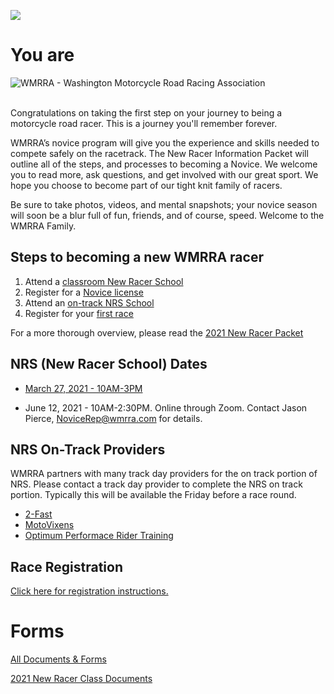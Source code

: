![](/images/Novice-Racer.jpg)

<div class="home-content-section-header">
    <h1>You are</h1>
    <img class="logo" alt="WMRRA - Washington Motorcycle Road Racing Association" src="/images/WMRRA-logo.jpg">
    </br>
    </br>
  </div>

Congratulations on taking the first step on your journey to being a motorcycle
road racer. This is a journey you'll remember forever.

WMRRA’s novice program will give you the experience and skills needed to compete
safely on the racetrack. The New Racer Information Packet will outline all of
the steps, and processes to becoming a Novice. We welcome you to read more,
ask questions, and get involved with our great sport. We hope you choose to
become part of our tight knit family of racers.

Be sure to take photos, videos, and mental snapshots; your novice season
will soon be a blur full of fun, friends, and of course, speed.
Welcome to the WMRRA Family.



## Steps to becoming a new WMRRA racer

1. Attend a [classroom New Racer School](#nrs-new-racer-school-dates)
1. Register for a [Novice license](/race/register)
1. Attend an [on-track NRS School](#nrs-on-track-providers)
1. Register for your [first race](/race/register)

For a more thorough overview, please read the [2021 New Racer Packet](https://drive.google.com/file/d/1HR9dMMePtrhtbWR8QL3q2w2V6jP_DHpR)

## NRS (New Racer School) Dates

- [March 27, 2021 - 10AM-3PM](https://www.motorsportreg.com/events/wmrra-2021-novice-classroom-ridge-motorsports-park-road-course-753535?fbclid=IwAR1l3vz_r_CGJsOxO3JxMj-IitInrnv1cy6rQ04dVyqXl3ke3bbu8FfCb68)

- June 12, 2021 - 10AM-2:30PM. Online through Zoom. Contact Jason Pierce, NoviceRep@wmrra.com for details.


## NRS On-Track Providers
WMRRA partners with many track day providers for the on track portion of NRS. Please contact a track day provider to complete the NRS on track portion. Typically this will be available the Friday before a race round.

- [2-Fast](https://2-fast.org/)
- [MotoVixens](https://motovixens.com/)
- [Optimum Performace Rider Training](https://optimum-performance.org/)


## Race Registration
[Click here for registration instructions.](/race/register)

# Forms
[All Documents & Forms](resources/documents-and-forms)

[2021 New Racer Class Documents](https://drive.google.com/drive/folders/1Hs4HVXwj8818XKt0wttb_QKQtjhsuqvQ)